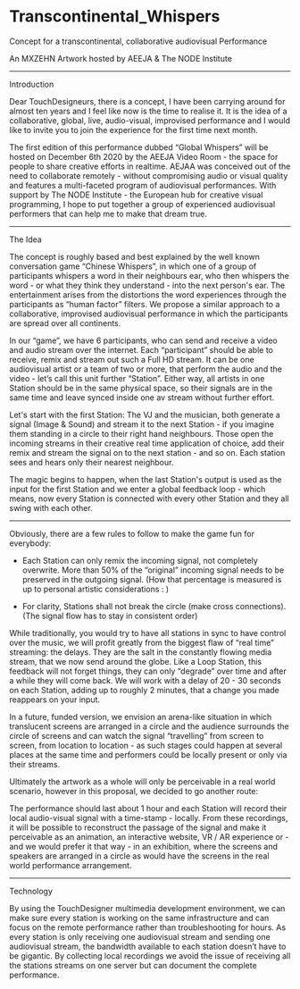 # Transcontinental_Whispers
Concept for a transcontinental, collaborative audiovisual Performance

An MXZEHN Artwork hosted by AEEJA & The NODE Institute
__________________________________________
Introduction

Dear TouchDesigneurs,
there is a concept, I have been carrying around for almost ten years and I feel like now is the time to realise it. It is the idea of a collaborative, global, live, audio-visual, improvised performance and I would like to invite you to join the experience for the first time next month. 

The first edition of this performance dubbed “Global Whispers” will be hosted on December 6th 2020 by the AEEJA Video Room - the space for people to share creative efforts in realtime. AEJAA was conceived out of the need to collaborate remotely - without compromising audio or visual quality and features a multi-faceted program of audiovisual performances. With support by The NODE Institute - the European hub for creative visual programming,
I hope to put together a group of experienced audiovisual performers that can help me to make that dream true.
__________________________________________
The Idea

The concept is roughly based and best explained by the well known conversation game “Chinese Whispers”, in which one of a group of participants whispers a word in their neighbours ear, who then whispers the word - or what they think they understand - into the next person's ear.
The entertainment arises from the distortions the word experiences through the participants as “human factor” filters. We propose a similar approach to a collaborative, improvised audiovisual performance in which the participants are spread over all continents.

In our “game”, we have 6 participants, who can send and receive a video and audio stream over the internet. Each “participant” should be able to receive, remix and stream out such a Full HD stream. It can be one audiovisual artist or a team of two or more, that perform the audio and the video - let’s call this unit further “Station”. Either way, all artists in one Station should be in the same physical space, so their signals are in the same time and leave synced inside one av stream without further effort.

Let's start with the first Station: The VJ and the musician, both generate a signal (Image & Sound) and stream it to the next Station - if you imagine them standing in a circle to their right hand neighbours. Those open the incoming streams in their creative real time application of choice, add their remix and stream the signal on to the next station - and so on. Each station sees and hears only their nearest neighbour.

The magic begins to happen, when the last Station's output is used as the input for the first Station and we enter a global feedback loop - which means, now every Station is connected with every other Station and they all swing with each other.

__________________________________________
Obviously, there are a few rules to follow to make the game fun for everybody:

* Each Station can only remix the incoming signal, not completely overwrite. More than 50% of the “original” incoming signal needs to be preserved in the outgoing signal.
  (How that percentage is measured is up to personal artistic considerations : )

* For clarity, Stations shall not break the circle (make cross connections).
  (The signal flow has to stay in consistent order)

While traditionally, you would try to have all stations in sync to have control over the music, we will profit greatly from the biggest flaw of “real time” streaming: the delays. They are the salt in the constantly flowing media stream, that we now send around the globe. Like a Loop Station, this feedback will not forget things, they can only “degrade” over time and after a while they will come back. We will work with a delay of 20 - 30 seconds on each Station, adding up to roughly 2 minutes, that a change you made reappears on your input.

In a future, funded version, we envision an arena-like situation in which translucent screens are arranged in a circle and the audience surrounds the circle of screens and can watch the signal “travelling” from screen to screen, from location to location - as such stages could happen at several places at the same time and performers could be locally present or only via their streams.

Ultimately the artwork as a whole will only be perceivable in a real world scenario, 
however in this proposal, we decided to go another route: 

The performance should last about 1 hour and each Station will record their local audio-visual signal with a time-stamp - locally.
From these recordings, it will be possible to reconstruct the passage of the signal and make it perceivable as an animation, an interactive website, VR / AR experience or - and we would prefer it that way - in an exhibition, where the screens and speakers are arranged in a circle as would have the screens in the real world performance arrangement. 

__________________________________________
Technology

By using the TouchDesigner multimedia development environment, we can make sure every station is working on the same infrastructure and can focus on the remote performance rather than troubleshooting for hours. As every station is only receiving one audiovisual stream and sending one audiovisual stream, the bandwidth available to each station doesn’t have to be gigantic. By collecting local recordings we avoid the issue of receiving all the stations streams on one server but can document the complete performance.
